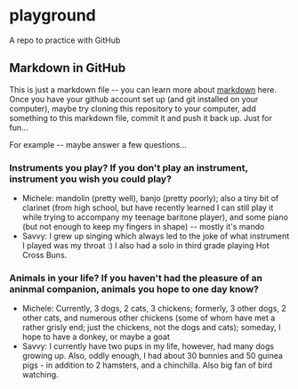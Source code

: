 # playground
A repo to practice with GitHub

## Markdown in GitHub
This is just a markdown file -- you can learn more about [markdown](https://guides.github.com/features/mastering-markdown/) here. Once you have your github account set up (and git installed on your computer), maybe try cloning this repository to your computer, add something to this markdown file, commit it and push it back up. Just for fun...

For example -- maybe answer a few questions...

### Instruments you play? If you don't play an instrument, instrument you wish you could play?

* Michele: mandolin (pretty well), banjo (pretty poorly); also a tiny bit of clarinet (from high school, but have recently learned I can still play it while trying to accompany my teenage baritone player), and some piano (but not enough to keep my fingers in shape) -- mostly it's mando
* Savvy: I grew up singing which always led to the joke of what instrument I played was my throat :) I also had a solo in third grade playing Hot Cross Buns.  

### Animals in your life? If you haven't had the pleasure of an aninmal companion, animals you hope to one day know?

* Michele: Currently, 3 dogs, 2 cats, 3 chickens; formerly, 3 other dogs, 2 other cats, and numerous other chickens (some of whom have met a rather grisly end; just the chickens, not the dogs and cats); someday, I hope to have a donkey, or maybe a goat
* Savvy: I currently have two pups in my life, however, had many dogs growing up. Also, oddly enough, I had about 30 bunnies and 50 guinea pigs - in addition to 2 hamsters, and a chinchilla. Also big fan of bird watching. 


